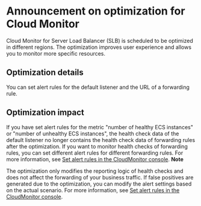 Announcement on optimization for Cloud Monitor 
===================================================================

Cloud Monitor for Server Load Balancer (SLB) is scheduled to be optimized in different regions. The optimization improves user experience and allows you to monitor more specific resources.

Optimization details 
-----------------------------------------

You can set alert rules for the default listener and the URL of a forwarding rule.

Optimization impact 
----------------------------------------

If you have set alert rules for the metric "number of healthy ECS instances" or "number of unhealthy ECS instances", the health check data of the default listener no longer contains the health check data of forwarding rules after the optimization. If you want to monitor health checks of forwarding rules, you can set different alert rules for different forwarding rules. For more information, see [Set alert rules in the CloudMonitor console](https://www.alibabacloud.com/help/doc-detail/85933.htm?).
**Note**

The optimization only modifies the reporting logic of health checks and does not affect the forwarding of your business traffic. If false positives are generated due to the optimization, you can modify the alert settings based on the actual scenario. For more information, see [Set alert rules in the CloudMonitor console](https://www.alibabacloud.com/help/doc-detail/85933.htm?).
